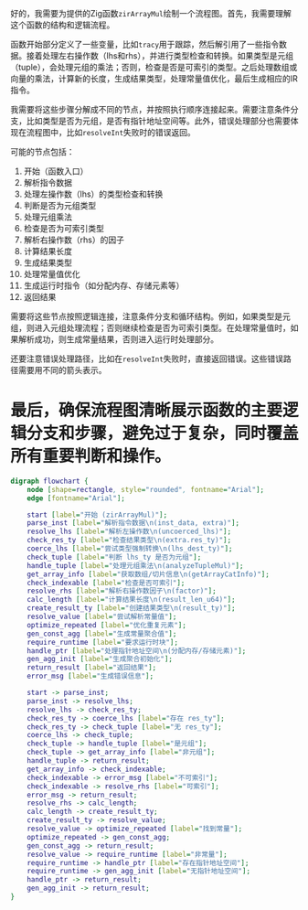 好的，我需要为提供的Zig函数`zirArrayMul`绘制一个流程图。首先，我需要理解这个函数的结构和逻辑流程。

函数开始部分定义了一些变量，比如`tracy`用于跟踪，然后解引用了一些指令数据。接着处理左右操作数（lhs和rhs），并进行类型检查和转换。如果类型是元组（tuple），会处理元组的乘法；否则，检查是否是可索引的类型。之后处理数组或向量的乘法，计算新的长度，生成结果类型，处理常量值优化，最后生成相应的IR指令。

我需要将这些步骤分解成不同的节点，并按照执行顺序连接起来。需要注意条件分支，比如类型是否为元组，是否有指针地址空间等。此外，错误处理部分也需要体现在流程图中，比如`resolveInt`失败时的错误返回。

可能的节点包括：
1. 开始（函数入口）
2. 解析指令数据
3. 处理左操作数（lhs）的类型检查和转换
4. 判断是否为元组类型
5. 处理元组乘法
6. 检查是否为可索引类型
7. 解析右操作数（rhs）的因子
8. 计算结果长度
9. 生成结果类型
10. 处理常量值优化
11. 生成运行时指令（如分配内存、存储元素等）
12. 返回结果

需要将这些节点按照逻辑连接，注意条件分支和循环结构。例如，如果类型是元组，则进入元组处理流程；否则继续检查是否为可索引类型。在处理常量值时，如果解析成功，则生成常量结果，否则进入运行时处理部分。

还要注意错误处理路径，比如在`resolveInt`失败时，直接返回错误。这些错误路径需要用不同的箭头表示。

最后，确保流程图清晰展示函数的主要逻辑分支和步骤，避免过于复杂，同时覆盖所有重要判断和操作。
================================================
```dot
digraph flowchart {
    node [shape=rectangle, style="rounded", fontname="Arial"];
    edge [fontname="Arial"];

    start [label="开始 (zirArrayMul)"];
    parse_inst [label="解析指令数据\n(inst_data, extra)"];
    resolve_lhs [label="解析左操作数\n(uncoerced_lhs)"];
    check_res_ty [label="检查结果类型\n(extra.res_ty)"];
    coerce_lhs [label="尝试类型强制转换\n(lhs_dest_ty)"];
    check_tuple [label="判断 lhs_ty 是否为元组"];
    handle_tuple [label="处理元组乘法\n(analyzeTupleMul)"];
    get_array_info [label="获取数组/切片信息\n(getArrayCatInfo)"];
    check_indexable [label="检查是否可索引"];
    resolve_rhs [label="解析右操作数因子\n(factor)"];
    calc_length [label="计算结果长度\n(result_len_u64)"];
    create_result_ty [label="创建结果类型\n(result_ty)"];
    resolve_value [label="尝试解析常量值"];
    optimize_repeated [label="优化重复元素"];
    gen_const_agg [label="生成常量聚合值"];
    require_runtime [label="要求运行时块"];
    handle_ptr [label="处理指针地址空间\n(分配内存/存储元素)"];
    gen_agg_init [label="生成聚合初始化"];
    return_result [label="返回结果"];
    error_msg [label="生成错误信息"];

    start -> parse_inst;
    parse_inst -> resolve_lhs;
    resolve_lhs -> check_res_ty;
    check_res_ty -> coerce_lhs [label="存在 res_ty"];
    check_res_ty -> check_tuple [label="无 res_ty"];
    coerce_lhs -> check_tuple;
    check_tuple -> handle_tuple [label="是元组"];
    check_tuple -> get_array_info [label="非元组"];
    handle_tuple -> return_result;
    get_array_info -> check_indexable;
    check_indexable -> error_msg [label="不可索引"];
    check_indexable -> resolve_rhs [label="可索引"];
    error_msg -> return_result;
    resolve_rhs -> calc_length;
    calc_length -> create_result_ty;
    create_result_ty -> resolve_value;
    resolve_value -> optimize_repeated [label="找到常量"];
    optimize_repeated -> gen_const_agg;
    gen_const_agg -> return_result;
    resolve_value -> require_runtime [label="非常量"];
    require_runtime -> handle_ptr [label="存在指针地址空间"];
    require_runtime -> gen_agg_init [label="无指针地址空间"];
    handle_ptr -> return_result;
    gen_agg_init -> return_result;
}
```